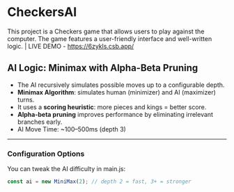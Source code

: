 # CheckersAI

This project is a Checkers game that allows users to play against the computer. The game features a user-friendly interface and well-written logic. | LIVE DEMO - https://6zykls.csb.app/

## AI Logic: Minimax with Alpha-Beta Pruning
- The AI recursively simulates possible moves up to a configurable depth.
- **Minimax Algorithm**: simulates human (minimizer) and AI (maximizer) turns.
- It uses a **scoring heuristic**: more pieces and kings = better score.
- **Alpha-beta pruning** improves performance by eliminating irrelevant branches early.
- AI Move Time: ~100–500ms (depth 3)

---

### Configuration Options
You can tweak the AI difficulty in main.js:

``` js
const ai = new MiniMax(2); // depth 2 = fast, 3+ = stronger


